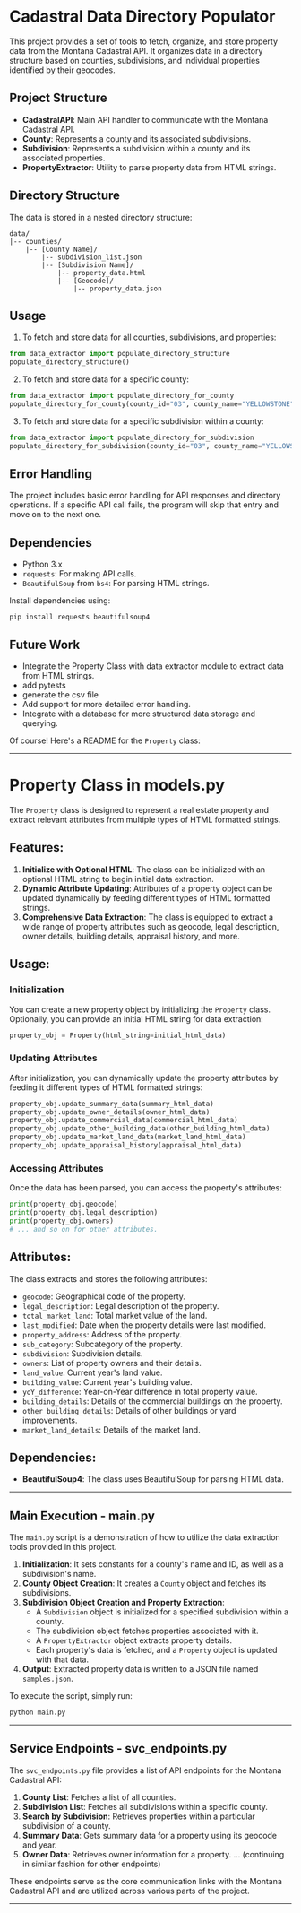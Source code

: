 # Cadastral Data Directory Populator

This project provides a set of tools to fetch, organize, and store property data from the Montana Cadastral API. It organizes data in a directory structure based on counties, subdivisions, and individual properties identified by their geocodes.

## Project Structure

- **CadastralAPI**: Main API handler to communicate with the Montana Cadastral API.
- **County**: Represents a county and its associated subdivisions.
- **Subdivision**: Represents a subdivision within a county and its associated properties.
- **PropertyExtractor**: Utility to parse property data from HTML strings.

## Directory Structure

The data is stored in a nested directory structure:

```
data/
|-- counties/
    |-- [County Name]/
        |-- subdivision_list.json
        |-- [Subdivision Name]/
            |-- property_data.html
            |-- [Geocode]/
                |-- property_data.json
```

## Usage

1. To fetch and store data for all counties, subdivisions, and properties:

```python
from data_extractor import populate_directory_structure
populate_directory_structure()
```

2. To fetch and store data for a specific county:

```python
from data_extractor import populate_directory_for_county
populate_directory_for_county(county_id="03", county_name="YELLOWSTONE")
```

3. To fetch and store data for a specific subdivision within a county:

```python
from data_extractor import populate_directory_for_subdivision
populate_directory_for_subdivision(county_id="03", county_name="YELLOWSTONE", subdivision_name="49ER CONDO PHASE II")
```

## Error Handling

The project includes basic error handling for API responses and directory operations. If a specific API call fails, the program will skip that entry and move on to the next one.

## Dependencies

- Python 3.x
- `requests`: For making API calls.
- `BeautifulSoup` from `bs4`: For parsing HTML strings.

Install dependencies using:

```
pip install requests beautifulsoup4
```

## Future Work

- Integrate the Property Class with data extractor module to extract data from HTML strings.
- add pytests
- generate the csv file
- Add support for more detailed error handling.
- Integrate with a database for more structured data storage and querying.

Of course! Here's a README for the `Property` class:

---

# Property Class in models.py

The `Property` class is designed to represent a real estate property and extract relevant attributes from multiple types of HTML formatted strings.

## Features:

1. **Initialize with Optional HTML**: The class can be initialized with an optional HTML string to begin initial data extraction.
2. **Dynamic Attribute Updating**: Attributes of a property object can be updated dynamically by feeding different types of HTML formatted strings.
3. **Comprehensive Data Extraction**: The class is equipped to extract a wide range of property attributes such as geocode, legal description, owner details, building details, appraisal history, and more.

## Usage:

### Initialization

You can create a new property object by initializing the `Property` class. Optionally, you can provide an initial HTML string for data extraction:

```python
property_obj = Property(html_string=initial_html_data)
```

### Updating Attributes

After initialization, you can dynamically update the property attributes by feeding it different types of HTML formatted strings:

```python
property_obj.update_summary_data(summary_html_data)
property_obj.update_owner_details(owner_html_data)
property_obj.update_commercial_data(commercial_html_data)
property_obj.update_other_building_data(other_building_html_data)
property_obj.update_market_land_data(market_land_html_data)
property_obj.update_appraisal_history(appraisal_html_data)
```

### Accessing Attributes

Once the data has been parsed, you can access the property's attributes:

```python
print(property_obj.geocode)
print(property_obj.legal_description)
print(property_obj.owners)
# ... and so on for other attributes.
```

## Attributes:

The class extracts and stores the following attributes:

- `geocode`: Geographical code of the property.
- `legal_description`: Legal description of the property.
- `total_market_land`: Total market value of the land.
- `last_modified`: Date when the property details were last modified.
- `property_address`: Address of the property.
- `sub_category`: Subcategory of the property.
- `subdivision`: Subdivision details.
- `owners`: List of property owners and their details.
- `land_value`: Current year's land value.
- `building_value`: Current year's building value.
- `yoY_difference`: Year-on-Year difference in total property value.
- `building_details`: Details of the commercial buildings on the property.
- `other_building_details`: Details of other buildings or yard improvements.
- `market_land_details`: Details of the market land.

## Dependencies:

- **BeautifulSoup4**: The class uses BeautifulSoup for parsing HTML data.

---
## Main Execution - main.py

The `main.py` script is a demonstration of how to utilize the data extraction tools provided in this project.

1. **Initialization**: It sets constants for a county's name and ID, as well as a subdivision's name.
2. **County Object Creation**: It creates a `County` object and fetches its subdivisions.
3. **Subdivision Object Creation and Property Extraction**:
    - A `Subdivision` object is initialized for a specified subdivision within a county.
    - The subdivision object fetches properties associated with it.
    - A `PropertyExtractor` object extracts property details.
    - Each property's data is fetched, and a `Property` object is updated with that data.
4. **Output**: Extracted property data is written to a JSON file named `samples.json`.

To execute the script, simply run:

```bash
python main.py
```

---


## Service Endpoints - svc_endpoints.py

The `svc_endpoints.py` file provides a list of API endpoints for the Montana Cadastral API:

1. **County List**: Fetches a list of all counties.
2. **Subdivision List**: Fetches all subdivisions within a specific county.
3. **Search by Subdivision**: Retrieves properties within a particular subdivision of a county.
4. **Summary Data**: Gets summary data for a property using its geocode and year.
5. **Owner Data**: Retrieves owner information for a property.
   ... (continuing in similar fashion for other endpoints)

These endpoints serve as the core communication links with the Montana Cadastral API and are utilized across various parts of the project.

---